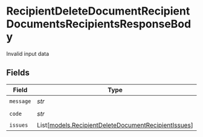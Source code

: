 # RecipientDeleteDocumentRecipientDocumentsRecipientsResponseBody

Invalid input data


## Fields

| Field                                                                                                      | Type                                                                                                       | Required                                                                                                   | Description                                                                                                |
| ---------------------------------------------------------------------------------------------------------- | ---------------------------------------------------------------------------------------------------------- | ---------------------------------------------------------------------------------------------------------- | ---------------------------------------------------------------------------------------------------------- |
| `message`                                                                                                  | *str*                                                                                                      | :heavy_check_mark:                                                                                         | N/A                                                                                                        |
| `code`                                                                                                     | *str*                                                                                                      | :heavy_check_mark:                                                                                         | N/A                                                                                                        |
| `issues`                                                                                                   | List[[models.RecipientDeleteDocumentRecipientIssues](../models/recipientdeletedocumentrecipientissues.md)] | :heavy_minus_sign:                                                                                         | N/A                                                                                                        |